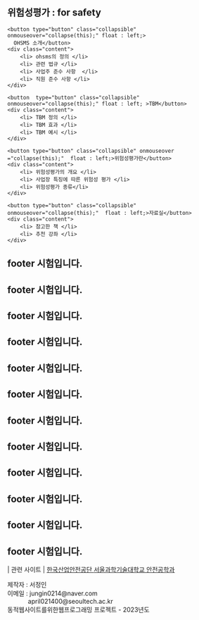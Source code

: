 <!DOCTYPE html>
<html>
<head>
<meta charset="EUC-KR">
<title> 위험성평가seo jeong in </title>
    <style href= "style top">
        .collapsible {
            float : left; 
            background-color: #777;
            color: white;
            cursor: pointer;
            padding: 18px;
            width: 23%;
            height : 55px;
            border: none;
            justify-content : center;  
            outline: none;
            font-size: 15px;
            display : inline-block;
            
        }
        .active,
        .collapsible:hover {
            background-color: #555;
        }
        .content {
            padding: 0 18px;
            width : 100%; 
            max-height: 0;
            overflow: hidden;
            transition: max-height 0.2s ease-out;
            background-color: #f1f1f1;
        }
        .collapsible:after {
            float : left; 
            content: '\002B';
            color: white;
            font-weight: bold;
            float: left;
            margin-left: 5px;
        }
        .active:after {
            content: "\2212";
        }
        
 #wrap {
    position : relative ; 
    width : 100% 
    min-height : 100vh  ;
    background-color : #f2f2f2; 
  }
  
  footer { 
    background-color : #D6D5D9;
    width : 100% ; 
    height 90px ; 
    bottom : 0px; 
    position : absolute; 
    font-size : 11px ;
    border-top : 1px
    solid: #c4c4c4 ; 
    font-size : 11px ; 
  } 
  
  section {
    padding-bottom : 105px;
  }
  
  html,body{
    margin : 0; 
    padding : 0; 
  }

  footer a { 
    display : inline-block; 
    margin : 0 60px 10px 60px; 
    color : #392656; 
    font-size : 18px ;
    font-weight : bold ;
  }
  
  footer p {
    margin-top : 0;
    margin-bottom : 0; 
    font-size : 15px; 
    font-align : center;
    font-color : #0B0A0E; 
  }
  
  footer p span{
    display: inline-block ; 
    margin-left : 60px ;
  }
  
  </style>
    
 <script>
      
      function collapse(element) {
            var before = document.getElementsByClassName("active")[0]               // 기존에 활성화된 버튼
            if (before && document.getElementsByClassName("active")[0] != element) {  // 자신 이외에 이미 활성화된 버튼이 있으면
                before.nextElementSibling.style.maxHeight = null;   // 기존에 펼쳐진 내용 접고
                before.classList.remove("active");                  // 버튼 비활성화
            }
            element.classList.toggle("active");         // 활성화 여부 toggle

            var content = element.nextElementSibling;
            if (content.style.maxHeight != 0) {         // 버튼 다음 요소가 펼쳐져 있으면
                mzmcontent.style.maxHeight = null ;

                         // 접기
            } else {
             
                content.style.maxHeight = content.scrollHeight + "px";  // 접혀있는 경우 펼치기
              
            }
        }
      
    </script>
</head>

<body>
<div id = 'wrap'>
<section> 
    <h2> 위험성평가 : for safety </h2>
    
    <button type="button" class="collapsible"  onmouseover="collapse(this);" float : left;>
      OHSMS 소개</button>
    <div class="content">
        <li> ohsms의 정의 </li> 
        <li> 관련 법규 </li> 
        <li> 사업주 준수 사항  </li> 
        <li> 직원 준수 사항 </li> 
    </div>
    
    <button  type="button" class="collapsible"  onmouseover="collapse(this);" float : left; >TBM</button>
    <div class="content">
        <li> TBM 정의 </li> 
        <li> TBM 효과 </li> 
        <li> TBM 예시 </li> 
    </div>
    
    <button type="button" class="collapsible" onmouseover ="collapse(this);"  float : left;>위험성평가란</button>
    <div class="content">
        <li> 위험성평가의 개요 </li> 
        <li> 사업장 특징에 따른 위험성 평가 </li> 
        <li> 위험성평가 종류</li> 
    </div>
    
    <button type="button" class="collapsible" onmouseover="collapse(this);"  float : left;>자료실</button>
    <div class="content">
        <li> 참고한 책 </li> 
        <li> 추천 강좌 </li> 
    </div>
  <h1  > footer 시험입니다. </h1>
  <h1> footer 시험입니다. </h1>
  <h1> footer 시험입니다. </h1>
  <h1> footer 시험입니다. </h1><h1> footer 시험입니다. </h1>
  <h1> footer 시험입니다. </h1>
  <h1> footer 시험입니다. </h1>
  <h1> footer 시험입니다. </h1>
  <h1> footer 시험입니다. </h1><h1> footer 시험입니다. </h1>
  <h1> footer 시험입니다. </h1>
  <h1> footer 시험입니다. </h1>
    
  </section> 
  
<footer> 
  <nav>      
    <a> | 관련 사이트 | </a> 
    <a href = "https://www.kosha.or.kr/kosha/index.do" target= "_blank"> 한국산업안전공단 </a>  
    <a href = "https://safety.seoultech.ac.kr" target= "_blank"> 서울과학기술대학교 안전공학과</a> 
  </nav> 

  <p>
    <span> 제작자 : 서정인 </span> <br/> 
    <span> 이메일 : jungin0214@naver.com </span> <br/>
    <span> &ensp; &emsp; &emsp; april021400@seoultech.ac.kr </span> <br/>
    <span> 동적웹사이트를위한웹프로그래밍 프로젝트 - 2023년도 </span> <br/>
  </p> 

</footer> 
</div> 
</body>
</html>
